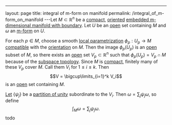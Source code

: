 ---
 layout: page
 title: integral of m-form on manifold
 permalink: /integral_of_m-form_on_manifold
---Let $M\subset\mathbb R^n$ be a [compact](https://defsmath.github.io/DefsMath/compact), [oriented](https://defsmath.github.io/DefsMath/oriented_manifold) [embedded m-dimensional manifold with boundary](https://defsmath.github.io/DefsMath/embedded_m-dimensional_manifold_with_boundary). Let $U$ be an [open](https://defsmath.github.io/DefsMath/open) set containing $M$ and $\omega$ an [m-form](https://defsmath.github.io/DefsMath/differential_k-form) on $U$. 

For each $p \in M$, choose a smooth [local parametrization](https://defsmath.github.io/DefsMath/local_parametrization) $\phi_p: U_p \to M$ [compatible](https://defsmath.github.io/DefsMath/compatibility_with_orientation) with the [orientation](https://defsmath.github.io/DefsMath/orientation) on $M$. Then the image $\phi_p(U_p)$ is an [open](https://defsmath.github.io/DefsMath/open) subset of $M$, so there exists an [open](https://defsmath.github.io/DefsMath/open) set $V_p \subset \mathbb R^n$ such that $\phi_p(U_p) = V_p \cap M$ because of the [subspace topology](https://defsmath.github.io/DefsMath/subspace_topology). Since $M$ is [compact](https://defsmath.github.io/DefsMath/compact), finitely many of these $V_p$ cover $M$. Call them $V_i$ for $1\leq i \leq k$. Then $$V = \bigcup\limits_{i=1}^k V_i$$ is an [open](https://defsmath.github.io/DefsMath/open) set containing $M$. 

[Let](https://defsmath.github.io/DefsMath/existence_of_partitions_of_unity) $\{\psi_j\}$ be a [partition of unity](https://defsmath.github.io/DefsMath/partition_of_unity) subordinate to the $V_i$. Then $\omega = \sum_{j} \psi_j \omega$, so define $$\int_M \omega = \sum_{j} \psi_j\omega.$$ todo 

